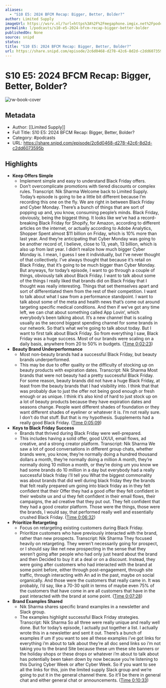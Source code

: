 ```yaml
---
aliases:
  - "S10 E5: 2024 BFCM Recap: Bigger, Better, Bolder?"
author: Limited Supply
imageUrl: https://wsrv.nl/?url=https%3A%2F%2Fmegaphone.imgix.net%2Fpodcasts%2F7d84a512-2a4a-11ee-8807-c37eac2953eb%2Fimage%2Fab9f419529b949c8714bdf4a841f51d0.jpg%3Fixlib%3Drails-4.3.1%26max-w%3D3000%26max-h%3D3000%26fit%3Dcrop%26auto%3Dformat%2Ccompress&w=100&h=100
permalink: l/podcasts/s10-e5-2024-bfcm-recap-bigger-better-bolder
publishedOn: None
source: snipd
status: 
title: "S10 E5: 2024 BFCM Recap: Bigger, Better, Bolder?"
url: https://share.snipd.com/episode/2c6d0468-d278-42c6-8d2d-c2dd6073595b
---
```

# S10 E5: 2024 BFCM Recap: Bigger, Better, Bolder?

![rw-book-cover](https://wsrv.nl/?url=https%3A%2F%2Fmegaphone.imgix.net%2Fpodcasts%2F7d84a512-2a4a-11ee-8807-c37eac2953eb%2Fimage%2Fab9f419529b949c8714bdf4a841f51d0.jpg%3Fixlib%3Drails-4.3.1%26max-w%3D3000%26max-h%3D3000%26fit%3Dcrop%26auto%3Dformat%2Ccompress&w=100&h=100)

## Metadata

- Author: [[Limited Supply]]
- Full Title: S10 E5: 2024 BFCM Recap: Bigger, Better, Bolder?
- Category: #podcasts
- URL: https://share.snipd.com/episode/2c6d0468-d278-42c6-8d2d-c2dd6073595b

## Highlights

- **Keep Offers Simple**
  - Implement simple and easy to understand Black Friday offers.
  - Don’t overcomplicate promotions with tiered discounts or complex rules.
  Transcript:
  Nik Sharma
  Welcome back to Limited Supply. Today’s episode is going to be a little bit different because I’m recording this one on the fly. We are right in between Black Friday and Cyber Monday. There’s a bunch of things that are sort of popping up and, you know, consuming people’s minds. Black Friday, obviously, being the biggest thing. It looks like we’ve had a record-breaking Black Friday for Shopify, for Amazon, according to different articles on the internet, or actually according to Adobe Analytics, Shopper Spent almost $11 billion on Friday, which is 10% more than last year. And they’re anticipating that Cyber Monday was going to be another record of, I believe, close to 13, yeah, 13 billion, which is also up from last year. I didn’t realize how much bigger Cyber Monday is. I mean, I guess I see it individually, but I’ve never thought of that collectively. I’ve always thought that because it’s retail on Black Friday, that it’s going to be much bigger than Cyber Monday. But anyways, for today’s episode, I want to go through a couple of things, obviously talk about Black Friday. I want to talk about some of the things I really liked that brands did on Black Friday that I thought was really interesting. Things that set themselves apart and sort of differentiated them from the rest of their competition. I want to talk about what I saw from a performance standpoint. I want to talk about some of the meta and health news that’s come out around targeting specific medical conditions. And then if we’ve got any time left, we can chat about something called App Lovin‘, which everybody’s been talking about. It’s a new channel that is scaling usually as the second biggest spending channel for some brands in our network. So that’s what we’re going to talk about today. But I want to first talk about Black Friday. So from everything I saw, Black Friday was a huge success. Most of our brands were scaling on a daily basis, anywhere from 20 to 50% in budgets. ([Time 0:02:23](https://share.snipd.com/snip/441ee345-2919-4c79-96c2-0aff8767c8a8))
- **Beauty Brand Underperformance**
  - Most non-beauty brands had a successful Black Friday, but beauty brands underperformed.
  - This may be due to offer quality or the difficulty of stocking up on beauty products with expiration dates.
  Transcript:
  Nik Sharma
  Most brands that were not beauty had a pretty successful Black Friday. For some reason, beauty brands did not have a huge Black Friday, at least from the beauty brands that I had visibility into. I think that that was probably due to just the offer not being good enough or fresh enough or as unique. I think it’s also kind of hard to just stock up on a lot of beauty products because they have expiration dates and seasons change. People want different shades of foundation or they want different shades of eyeliner or whatever it is. I’m not really sure. I don’t do that stuff. But that is my hypothesis. Supplements had a really good Black Friday. ([Time 0:05:09](https://share.snipd.com/snip/7fc31db6-3177-467a-adba-d88d46b54af1))
- **Keys to Black Friday Success**
  - Brands that thrived during Black Friday were well-prepared.
  - This includes having a solid offer, good UX/UI, email flows, ad creative, and a strong creator platform.
  Transcript:
  Nik Sharma
  We saw a lot of good conversations in different group chats, whether brands were, you know, they’re normally doing a hundred thousand dollars a month, they’re normally doing a million A month, they’re normally doing 10 million a month, or they’re doing um you know we had some brands do 10 million in a day but everybody had a really successful black friday i’ll tell you What the biggest commonality was about brands that did well during black friday they the brands that felt really prepared um going into black friday as in they felt confident that their Offer they had a good offer they felt confident in their website ux and ui they felt confident in their email flows, their campaigns, the ad creative that they put out. They felt confident that they had a good creator platform. Those were the things, those were the brands, I would say, that performed really well and essentially crushed Black Friday. ([Time 0:06:32](https://share.snipd.com/snip/a9bb8e6c-1953-4bb2-bd61-bcf7ae9c3223))
- **Prioritize Retargeting**
  - Focus on retargeting existing customers during Black Friday.
  - Prioritize customers who have previously interacted with the brand, rather than new prospects.
  Transcript:
  Nik Sharma
  They focused heavily on retargeting. They weren’t necessarily going for prospect, or I should say like net new prospecting in the sense that they weren’t going after people who had only just heard about the brand and then Decided to buy it at a deal or on a discount. Instead, they were going after customers who had interacted with the brand at some point before, either through post-engagement, through site traffic, through interacting with An ad in the past, maybe on social organically. And those were the customers that really came in. It was probably, I’d say, like a 70-30 split in terms of maybe even 75% of the customers that have come in are all customers that have in the past interacted with the brand at some point. ([Time 0:07:28](https://share.snipd.com/snip/2a36551b-8fde-4bdc-ae84-023fb1881c22))
- **Brand Examples Shared**
  - Nik Sharma shares specific brand examples in a newsletter and Slack group.
  - The examples highlight successful Black Friday strategies.
  Transcript:
  Nik Sharma
  So all three were really unique and really well done. But for today’s episode, I actually put together a list. I actually wrote this in a newsletter and sent it out. There’s a bunch of examples if um if you want to see all these examples i’ve got links for everything i’m about to talk about they’re all doc send links so i’m not taking you to the brand Site because these um these site banners or the holiday shops or these drops or whatever i’m about to talk about has potentially been taken down by now because you’re listening to this During Cyber Week or after Cyber Week. So if you want to see all the links for this, join the limited supply Slack group and we’re going to put it in the general channel there. So it’ll be there in general chat and either general chat or announcements. ([Time 0:10:33](https://share.snipd.com/snip/42949444-1ab5-41c3-aedb-97b8686a2a81))
